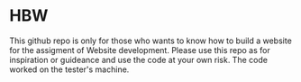 # HBW
This github repo is only for those who wants to know how to build a website for the assigment of Website development. Please use this repo as for inspiration or guideance and use the code at your own risk. The code worked on the tester's machine.
